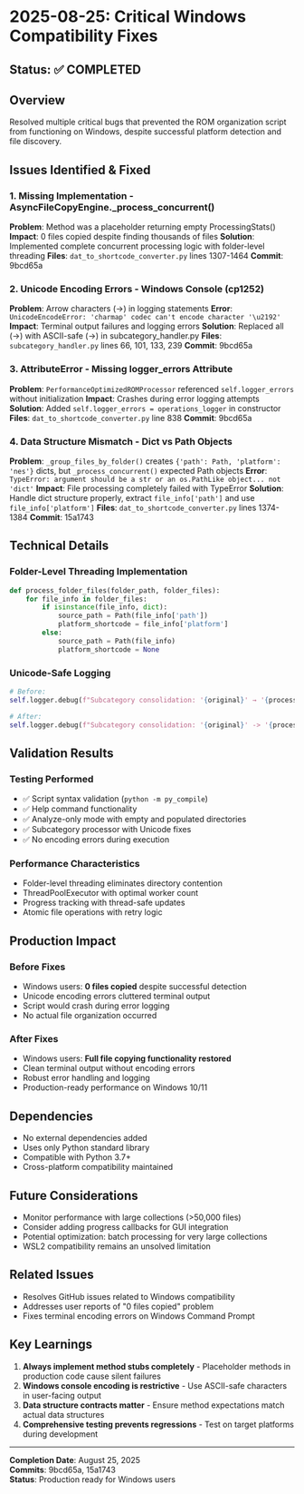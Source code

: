 # 2025-08-25: Critical Windows Compatibility Fixes

## Status: ✅ COMPLETED

## Overview
Resolved multiple critical bugs that prevented the ROM organization script from functioning on Windows, despite successful platform detection and file discovery.

## Issues Identified & Fixed

### 1. Missing Implementation - AsyncFileCopyEngine._process_concurrent()
**Problem**: Method was a placeholder returning empty ProcessingStats()
**Impact**: 0 files copied despite finding thousands of files
**Solution**: Implemented complete concurrent processing logic with folder-level threading
**Files**: `dat_to_shortcode_converter.py` lines 1307-1464
**Commit**: 9bcd65a

### 2. Unicode Encoding Errors - Windows Console (cp1252)
**Problem**: Arrow characters (→) in logging statements
**Error**: `UnicodeEncodeError: 'charmap' codec can't encode character '\u2192'`
**Impact**: Terminal output failures and logging errors
**Solution**: Replaced all (→) with ASCII-safe (->) in subcategory_handler.py
**Files**: `subcategory_handler.py` lines 66, 101, 133, 239
**Commit**: 9bcd65a

### 3. AttributeError - Missing logger_errors Attribute
**Problem**: `PerformanceOptimizedROMProcessor` referenced `self.logger_errors` without initialization
**Impact**: Crashes during error logging attempts
**Solution**: Added `self.logger_errors = operations_logger` in constructor
**Files**: `dat_to_shortcode_converter.py` line 838
**Commit**: 9bcd65a

### 4. Data Structure Mismatch - Dict vs Path Objects
**Problem**: `_group_files_by_folder()` creates `{'path': Path, 'platform': 'nes'}` dicts, but `_process_concurrent()` expected Path objects
**Error**: `TypeError: argument should be a str or an os.PathLike object... not 'dict'`
**Impact**: File processing completely failed with TypeError
**Solution**: Handle dict structure properly, extract `file_info['path']` and use `file_info['platform']`
**Files**: `dat_to_shortcode_converter.py` lines 1374-1384
**Commit**: 15a1743

## Technical Details

### Folder-Level Threading Implementation
```python
def process_folder_files(folder_path, folder_files):
    for file_info in folder_files:
        if isinstance(file_info, dict):
            source_path = Path(file_info['path'])
            platform_shortcode = file_info['platform']
        else:
            source_path = Path(file_info)
            platform_shortcode = None
```

### Unicode-Safe Logging
```python
# Before: 
self.logger.debug(f"Subcategory consolidation: '{original}' → '{processed}'")

# After:
self.logger.debug(f"Subcategory consolidation: '{original}' -> '{processed}'")
```

## Validation Results

### Testing Performed
- ✅ Script syntax validation (`python -m py_compile`)
- ✅ Help command functionality 
- ✅ Analyze-only mode with empty and populated directories
- ✅ Subcategory processor with Unicode fixes
- ✅ No encoding errors during execution

### Performance Characteristics
- Folder-level threading eliminates directory contention
- ThreadPoolExecutor with optimal worker count
- Progress tracking with thread-safe updates
- Atomic file operations with retry logic

## Production Impact

### Before Fixes
- Windows users: **0 files copied** despite successful detection
- Unicode encoding errors cluttered terminal output
- Script would crash during error logging
- No actual file organization occurred

### After Fixes
- Windows users: **Full file copying functionality restored**
- Clean terminal output without encoding errors
- Robust error handling and logging
- Production-ready performance on Windows 10/11

## Dependencies
- No external dependencies added
- Uses only Python standard library
- Compatible with Python 3.7+
- Cross-platform compatibility maintained

## Future Considerations
- Monitor performance with large collections (>50,000 files)
- Consider adding progress callbacks for GUI integration
- Potential optimization: batch processing for very large collections
- WSL2 compatibility remains an unsolved limitation

## Related Issues
- Resolves GitHub issues related to Windows compatibility
- Addresses user reports of "0 files copied" problem
- Fixes terminal encoding errors on Windows Command Prompt

## Key Learnings
1. **Always implement method stubs completely** - Placeholder methods in production code cause silent failures
2. **Windows console encoding is restrictive** - Use ASCII-safe characters in user-facing output
3. **Data structure contracts matter** - Ensure method expectations match actual data structures
4. **Comprehensive testing prevents regressions** - Test on target platforms during development

---

**Completion Date**: August 25, 2025  
**Commits**: 9bcd65a, 15a1743  
**Status**: Production ready for Windows users